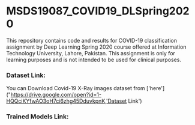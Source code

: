 # MSDS19087_COVID19_DLSpring2020
This repository contains code and results for COVID-19 classification assignment by Deep Learning Spring 2020 course offered at Information Technology University, Lahore, Pakistan. This assignment is only for learning purposes and is not intended to be used for clinical purposes.

### Dataset Link: 
You can Download Covid-19 X-Ray images dataset from ['here']("https://drive.google.com/open?id=1-HQQciKYfwAO3oH7ci6zhg45DduvkpnK,'Dataset Link')
### Trained Models Link: 
